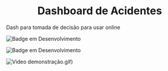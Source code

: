 <h1 align="center"> Dashboard de Acidentes </h1>

Dash para tomada de decisão para usar online



 ![Badge em Desenvolvimento](http://img.shields.io/static/v1?label=STATUS&message=EM%20DESENVOLVIMENTO&color=GREEN&style=for-the-badge)

 ![Badge em Desenvolvimento](http://img.shields.io/static/v1?label=STATUS&message=V1.0.1&color=BLUE&style=for-the-badge)
 
 ![Video demonstração](https://github.com/fabriciogama26/Dashboard-Acidentes/blob/main/dash).gif)
